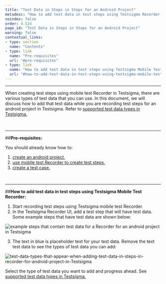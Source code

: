 ```yaml
---
title: "Test Data in Steps in Steps for an Android Project"
metadesc: "How to add test data in test steps using Testsigma Recorder for an Android project"
noindex: false
order: 4.524
page_id: "Test Data in Steps in Steps for an Android Project"
warning: false
contextual_links:
- type: section
  name: "Contents"
- type: link
  name: "Pre-requisites"
  url: "#pre-requisites"
- type: link
  name: "How to add test data in test steps using Testsigma Mobile Test Recorder"
  url: "#how-to-add-test-data-in-test-steps-using-testsigma-mobile-test-recorder"
---
```


---

When creating test steps using mobile test Recorder in Testsigma, there are various types of test data that you can use. In this document, we will discuss how to add that test data while you are recording test steps for an android project in Testsigma. Refer to [supported test data types in Testsigma.](https://testsigma.com/docs/test-data/types/overview/)

&emsp;

---
##**Pre-requisites:**

You should already know how to:

 1. [create an android project.](https://testsigma.com/docs/projects/overview/)
 2. [use mobile test Recorder to create test steps.](https://testsigma.com/docs/test-cases/create-steps-recorder/android-apps/overview/)
 3. [create a test case.](https://testsigma.com/docs/test-cases/manage/add-edit-delete/)

&emsp;

---
##**How to add test data in test steps using Testsigma Mobile Test Recorder:**

 1. Start recording test steps using Testsigma mobile test Recorder.
 2. In the Testsigma Recorder UI, add a test step that will have test data. Some example steps that have test data are shown below:

![example steps that contain test data for a Recorder for an android project in Testsigma](https://docs.testsigma.com/images/test-data-options/test-data-example-steps-for-element-inspector-testsigma-android.png)

 3. The text in blue is placeholder text for your test data. Remove the text test data to see the types of test data you can add:

![test-data-types-that-appear-when-adding-test-data-in-steps-in-recorder-for-android-project-in-Testsigma](https://s3.amazonaws.com/static-docs.testsigma.com/new_images/test-cases/create-steps-recorder/android-apps/test-data-options/test-data-types-that-appear-when-adding-test-data-in-steps-in-recorder-for-android-project-in-Testsigma.png)

Select the type of test data you want to add and progress ahead. See [supported test data types in Testsigma.](https://testsigma.com/docs/test-data/types/overview/)




